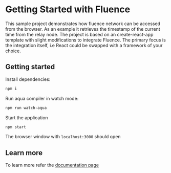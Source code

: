 # Getting Started with Fluence

This sample project demonstrates how fluence network can be accessed from the browser. As an example it retrieves the timestamp of the current time from the relay node. The project is based on an create-react-app template with slight modifications to integrate Fluence. The primary focus is the integration itself, i.e React could be swapped with a framework of your choice.

## Getting started

Install dependencies:

```bash
npm i
```

Run aqua compiler in watch mode:

```bash
npm run watch-aqua
```

Start the application

```bash
npm start
```

The browser window with `localhost:3000` should open

## Learn more

To learn more refer the [documentation page](http://localhost:3000/docs/build/js-client/js-client)

